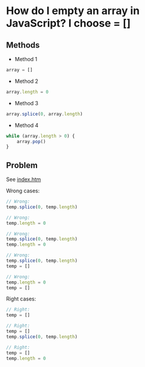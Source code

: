 # How do I empty an array in JavaScript? I choose = []

## Methods

- Method 1

```js
array = []
```

- Method 2

```js
array.length = 0
```

- Method 3

```js
array.splice(0, array.length)
```

- Method 4

```js
while (array.length > 0) {
    array.pop()
}
```

## Problem

See [index.htm](index.htm)

Wrong cases:

```js
// Wrong:
temp.splice(0, temp.length)
```

```js
// Wrong:
temp.length = 0
```

```js
// Wrong:
temp.splice(0, temp.length)
temp.length = 0
```

```js
// Wrong:
temp.splice(0, temp.length)
temp = []
```

```js
// Wrong:
temp.length = 0
temp = []
```

Right cases:

```js
// Right:
temp = []
```

```js
// Right:
temp = []
temp.splice(0, temp.length)
```

```js
// Right:
temp = []
temp.length = 0
```
